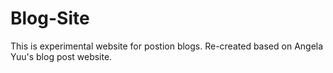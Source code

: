 # Blog-Site
This is experimental website for postion blogs. Re-created based on Angela Yuu's blog post website.  
